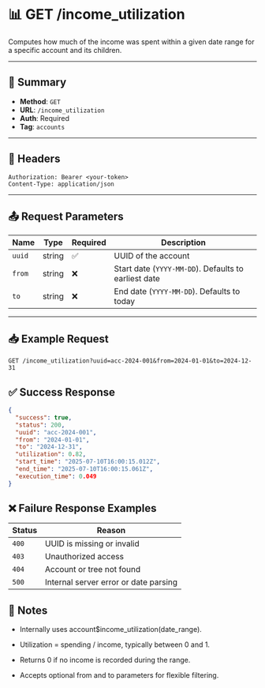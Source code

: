 # 📊 GET /income_utilization

Computes how much of the income was spent within a given date range for a specific account and its children.

---

## 📌 Summary

- **Method**: `GET`
- **URL**: `/income_utilization`
- **Auth**: Required
- **Tag**: `accounts`

---

## 🔐 Headers

```
Authorization: Bearer <your-token>
Content-Type: application/json
```

---

## 📤 Request Parameters

| Name   | Type   | Required | Description                                           |
|--------|--------|----------|-------------------------------------------------------|
| `uuid` | string | ✅       | UUID of the account                                   |
| `from` | string | ❌       | Start date (`YYYY-MM-DD`). Defaults to earliest date |
| `to`   | string | ❌       | End date (`YYYY-MM-DD`). Defaults to today           |

---

## 📥 Example Request

```
GET /income_utilization?uuid=acc-2024-001&from=2024-01-01&to=2024-12-31
```

## ✅ Success Response

```json
{
  "success": true,
  "status": 200,
  "uuid": "acc-2024-001",
  "from": "2024-01-01",
  "to": "2024-12-31",
  "utilization": 0.82,
  "start_time": "2025-07-10T16:00:15.012Z",
  "end_time": "2025-07-10T16:00:15.061Z",
  "execution_time": 0.049
}
```

## ❌ Failure Response Examples

| Status | Reason                                |
| ------ | ------------------------------------- |
| `400`  | UUID is missing or invalid            |
| `403`  | Unauthorized access                   |
| `404`  | Account or tree not found             |
| `500`  | Internal server error or date parsing |


## 🧠 Notes
- Internally uses account$income_utilization(date_range).

- Utilization = spending / income, typically between 0 and 1.

- Returns 0 if no income is recorded during the range.

- Accepts optional from and to parameters for flexible filtering.